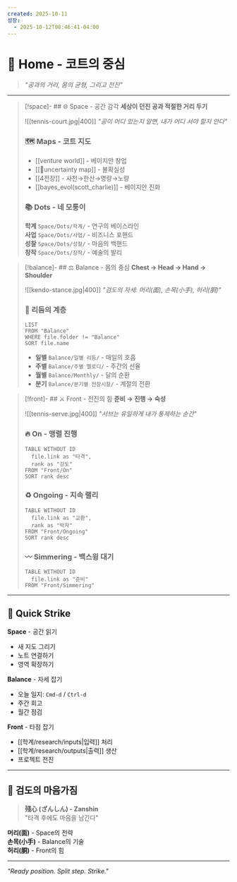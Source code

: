 ```yaml
---
created: 2025-10-11
성장:
  - 2025-10-12T08:46:41-04:00
---
```


# 🎾 Home - 코트의 중심

> *"공과의 거리, 몸의 균형, 그리고 전진"*

---

> [!space]- ## 🌐 Space - 공간 감각
> **세상이 던진 공과 적절한 거리 두기**
> 
> ![[tennis-court.jpg|400]]
> *"공이 어디 있는지 알면, 내가 어디 서야 할지 안다"*
> 
> ### 🗺️ Maps - 코트 지도
> - [[venture world]] - 베이지안 창업
> - [[🎲uncertainty map]] - 불확실성
> - [[4전장]] - 사천→한산→명량→노량
> - [[bayes_evol(scott_charlie)]] - 베이지안 진화
> 
> ### 📚 Dots - 네 모퉁이
> **학계** `Space/Dots/학계/` - 연구의 베이스라인  
> **사업** `Space/Dots/사업/` - 비즈니스 포핸드  
> **성찰** `Space/Dots/성찰/` - 마음의 백핸드  
> **창작** `Space/Dots/창작/` - 예술의 발리

> [!balance]- ## ⚖️ Balance - 몸의 중심
> **Chest → Head → Hand → Shoulder**
> 
> ![[kendo-stance.jpg|400]]
> *"검도의 자세: 머리(面), 손목(小手), 허리(胴)"*
> 
> ### 🎵 리듬의 계층
> ```dataview
> LIST
> FROM "Balance"
> WHERE file.folder != "Balance"
> SORT file.name
> ```
> 
> - **일별** `Balance/일별 리듬/` - 매일의 호흡
> - **주별** `Balance/주별 멜로디/` - 주간의 선율
> - **월별** `Balance/Monthly/` - 달의 순환
> - **분기** `Balance/분기별 전장시찰/` - 계절의 전환

> [!front]- ## ⚔️ Front - 전진의 힘
> **준비 → 진행 → 숙성**
> 
> ![[tennis-serve.jpg|400]]
> *"서브는 유일하게 내가 통제하는 순간"*
> 
> ### 🔥 On - 맹렬 진행
> ```dataview
> TABLE WITHOUT ID
>   file.link as "타격",
>   rank as "강도"
> FROM "Front/On"
> SORT rank desc
> ```
> 
> ### ♻️ Ongoing - 지속 랠리
> ```dataview
> TABLE WITHOUT ID
>   file.link as "교환",
>   rank as "박자"
> FROM "Front/Ongoing"
> SORT rank desc
> ```
> 
> ### 〰️ Simmering - 백스윙 대기
> ```dataview
> TABLE WITHOUT ID
>   file.link as "준비"
> FROM "Front/Simmering"
> ```

---

## 🎯 Quick Strike

**Space** - 공간 읽기
- 새 지도 그리기
- 노트 연결하기
- 영역 확장하기

**Balance** - 자세 잡기  
- 오늘 일지: `Cmd-d` / `Ctrl-d`
- 주간 회고
- 월간 점검

**Front** - 타점 잡기
- [[학계/research/inputs|입력]] 처리
- [[학계/research/outputs|출력]] 생산
- 프로젝트 전진

---

## 🥋 검도의 마음가짐

> **殘心 (ざんしん) - Zanshin**  
> "타격 후에도 마음을 남긴다"

**머리(面)** - Space의 전략  
**손목(小手)** - Balance의 기술  
**허리(胴)** - Front의 힘

---

*"Ready position. Split step. Strike."*

